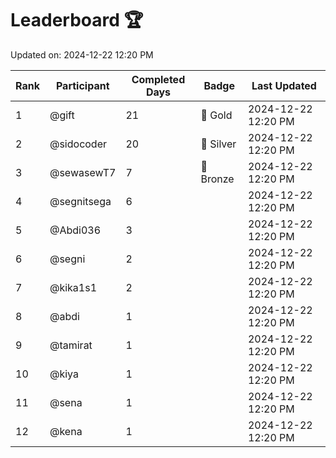 # Leaderboard 🏆

Updated on: 2024-12-22 12:20 PM

| Rank | Participant       | Completed Days | Badge      | Last Updated         |
|------|-------------------|----------------|------------|----------------------|
| 1    | @gift             | 21             | 🏅 Gold     | 2024-12-22 12:20 PM |
| 2    | @sidocoder        | 20             | 🥈 Silver   | 2024-12-22 12:20 PM |
| 3    | @sewasewT7        | 7              | 🥉 Bronze   | 2024-12-22 12:20 PM |
| 4    | @segnitsega       | 6              |            | 2024-12-22 12:20 PM |
| 5    | @Abdi036          | 3              |            | 2024-12-22 12:20 PM |
| 6    | @segni            | 2              |            | 2024-12-22 12:20 PM |
| 7    | @kika1s1          | 2              |            | 2024-12-22 12:20 PM |
| 8    | @abdi             | 1              |            | 2024-12-22 12:20 PM |
| 9    | @tamirat          | 1              |            | 2024-12-22 12:20 PM |
| 10   | @kiya             | 1              |            | 2024-12-22 12:20 PM |
| 11   | @sena             | 1              |            | 2024-12-22 12:20 PM |
| 12   | @kena             | 1              |            | 2024-12-22 12:20 PM |
